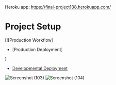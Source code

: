 Heroku app: https://final-project138.herokuapp.com/

# Project Setup

[![Production Workflow]
* [Production Deployment]

)

* [Developmental Deployment](https://)

![Screenshot (103)](https://user-images.githubusercontent.com/98161365/167952105-ded00359-0ca7-4b14-a5d7-782f5837cedd.png)
![Screenshot (104)](https://user-images.githubusercontent.com/98161365/167952108-7d02bf08-d5fe-4051-9488-498b950a5178.png)
